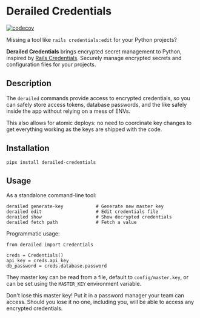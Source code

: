 # Derailed Credentials

[![codecov](https://codecov.io/gh/dapicester/derailed-credentials/graph/badge.svg?token=SL8S6G7S4N)](https://codecov.io/gh/dapicester/derailed-credentials)

Missing a tool like `rails credentials:edit` for your Python projects?

**Derailed Credentials** brings encrypted secret management to Python,
inspired by [Rails Credentials](https://guides.rubyonrails.org/security.html#custom-credentials).
Securely manage encrypted secrets and configuration files for your projects.

## Description

The `derailed` commands provide access to encrypted credentials,
so you can safely store access tokens, database passwords, and the like
safely inside the app without relying on a mess of ENVs.

This also allows for atomic deploys: no need to coordinate key changes
to get everything working as the keys are shipped with the code.

## Installation

    pipx install derailed-credentials

## Usage

As a standalone command-line tool:

    derailed generate-key            # Generate new master key
    derailed edit                    # Edit credentials file
    derailed show                    # Show decrypted credentials
    derailed fetch path              # Fetch a value

Programmatic usage:

    from derailed import Credentials

    creds = Credentials()
    api_key = creds.api_key
    db_password = creds.database.password

They master key can be read from a file, default to `config/master.key`, or
can be set using the `MASTER_KEY` environment variable.

Don't lose this master key! Put it in a password manager your team can access.
Should you lose it no one, including you, will be able to access any encrypted
credentials.
